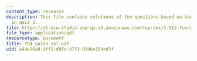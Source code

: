 ```yaml
---
content_type: resource
description: This file contains solutions of the questions based on bonding and thermodynamics
  in quiz 3.
file: https://ol-ocw-studio-app-qa.s3.amazonaws.com/courses/3-012-fundamentals-of-materials-science-fall-2005/a44e76a02ff2d8fc37f39346e254ed3f_f04_quiz3_sol.pdf
file_type: application/pdf
resourcetype: Document
title: f04_quiz3_sol.pdf
uid: a44e76a0-2ff2-d8fc-37f3-9346e254ed3f
---
```

